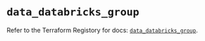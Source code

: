 # `data_databricks_group`

Refer to the Terraform Registory for docs: [`data_databricks_group`](https://registry.terraform.io/providers/databricks/databricks/1.32.0/docs/data-sources/group).
